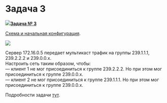 # Задача 3

[![](http://img-fotki.yandex.ru/get/6622/83739833.1f/0_9e219_a466f149_S.jpg)**Задача № 3**](https://linkmeup.ru/blog/132.html)  
   
[Схема и начальная конфигурация](https://docs.google.com/document/d/1Dwi4wO6B_VGhxapE4dqfBacT4_N3tNRU-Q9JFoiaEj0/pub).  
   
![](http://img-fotki.yandex.ru/get/9820/83739833.37/0_da30b_7fe598c3_XXL.png)  
   
Сервер 172.16.0.5 передает мультикаст трафик на группы 239.1.1.1, 239.2.2.2 и 239.0.0.x.  
Настроить сеть таким образом, чтобы:  
 — клиент 1 не мог присоединиться к группе 239.2.2.2. Но при этом мог присоединиться к группе 239.0.0.x.  
 — клиент 2 не мог присоединиться к группе 239.1.1.1. Но при этом мог присоединиться к группе 239.0.0.x.  
   
Подробности задачи [тут](https://linkmeup.ru/blog/132.html).
